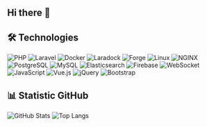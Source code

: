 ## Hi there 👋


## 🛠️ Technologies
![PHP](https://img.shields.io/badge/PHP-777BB4?logo=php&logoColor=white)
![Laravel](https://img.shields.io/badge/Laravel-FF2D20?logo=laravel&logoColor=white)
![Docker](https://img.shields.io/badge/Docker-2496ED?logo=docker&logoColor=white)
![Laradock](https://img.shields.io/badge/Laradock-2496ED?logo=docker&logoColor=white)
![Forge](https://img.shields.io/badge/Laravel%20Forge-F55247?logo=laravel&logoColor=white)
![Linux](https://img.shields.io/badge/Linux-FCC624?logo=linux&logoColor=black)
![NGINX](https://img.shields.io/badge/NGINX-009639?logo=nginx&logoColor=white)
![PostgreSQL](https://img.shields.io/badge/PostgreSQL-4169E1?logo=postgresql&logoColor=white)
![MySQL](https://img.shields.io/badge/MySQL-005C84?logo=mysql&logoColor=white)
![Elasticsearch](https://img.shields.io/badge/Elasticsearch-005571?logo=elasticsearch&logoColor=white)
![Firebase](https://img.shields.io/badge/Firebase-FFCA28?logo=firebase&logoColor=black)
![WebSocket](https://img.shields.io/badge/WebSocket-010101?logo=socketdotio&logoColor=white)
![JavaScript](https://img.shields.io/badge/JavaScript-F7DF1E?logo=javascript&logoColor=black)
![Vue.js](https://img.shields.io/badge/Vue.js-35495E?logo=vuedotjs&logoColor=4FC08D)
![jQuery](https://img.shields.io/badge/jQuery-0769AD?logo=jquery&logoColor=white)
![Bootstrap](https://img.shields.io/badge/Bootstrap-7952B3?logo=bootstrap&logoColor=white)

## 📊 Statistic GitHub
![GitHub Stats](https://github-readme-stats.vercel.app/api?username=fomvasss&show_icons=true&theme=tokyonight)
![Top Langs](https://github-readme-stats.vercel.app/api/top-langs/?username=fomvasss&layout=compact&theme=tokyonight)


<!--
**fomvasss/fomvasss** is a ✨ _special_ ✨ repository because its `README.md` (this file) appears on your GitHub profile.

Here are some ideas to get you started:

- 🔭 I’m currently working on ...
- 🌱 I’m currently learning ...
- 👯 I’m looking to collaborate on ...
- 🤔 I’m looking for help with ...
- 💬 Ask me about ...
- 📫 How to reach me: ...
- 😄 Pronouns: ...
- ⚡ Fun fact: ...
-->
